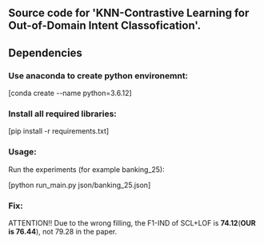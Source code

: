 ## Source code for 'KNN-Contrastive Learning for Out-of-Domain Intent Classofication'.

## Dependencies
### Use anaconda to create python environemnt:
[conda create --name python=3.6.12]

### Install all required libraries:
[pip install -r requirements.txt]

### Usage:
Run the experiments (for example banking_25):

[python run_main.py json/banking_25.json]

### Fix:
ATTENTION!! Due to the wrong filling, the F1-IND of SCL+LOF is **74.12**(**OUR is 76.44**), not 79.28 in the paper.

